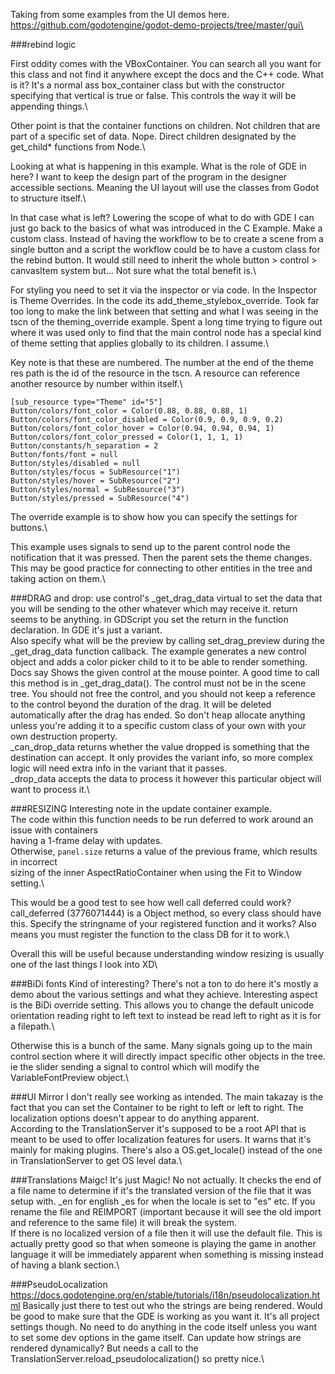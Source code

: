 Taking from some examples from the UI demos here. https://github.com/godotengine/godot-demo-projects/tree/master/gui\


###rebind logic

First oddity comes with the VBoxContainer. You can search all you want for this class and not find it anywhere except the docs and the C++ code. What is it? It's a normal ass box_container class but with the constructor specifying that vertical is true or false. This controls the way it will be appending things.\

Other point is that the container functions on children. Not children that are part of a specific set of data. Nope. Direct children designated by the get_child* functions from Node.\

Looking at what is happening in this example. What is the role of GDE in here? I want to keep the design part of the program in the designer accessible sections. Meaning the UI layout will use the classes from Godot to structure itself.\

In that case what is left? Lowering the scope of what to do with GDE I can just go back to the basics of what was introduced in the C Example. Make a custom class. Instead of having the workflow to be to create a scene from a single button and a script the workflow could be to have a custom class for the rebind button. It would still need to inherit the whole button > control > canvasItem system but... Not sure what the total benefit is.\

For styling you need to set it via the inspector or via code. In the Inspector is Theme Overrides. In the code its add_theme_stylebox_override. Took far too long to make the link between that setting and what I was seeing in the tscn of the theming_override example. Spent a long time trying to figure out where it was used only to find that the main control node has a special kind of theme setting that applies globally to its children. I assume.\

Key note is that these are numbered. The number at the end of the theme res path is the id of the resource in the tscn. A resource can reference another resource by number within itself.\


```
[sub_resource type="Theme" id="5"]
Button/colors/font_color = Color(0.88, 0.88, 0.88, 1)
Button/colors/font_color_disabled = Color(0.9, 0.9, 0.9, 0.2)
Button/colors/font_color_hover = Color(0.94, 0.94, 0.94, 1)
Button/colors/font_color_pressed = Color(1, 1, 1, 1)
Button/constants/h_separation = 2
Button/fonts/font = null
Button/styles/disabled = null
Button/styles/focus = SubResource("1")
Button/styles/hover = SubResource("2")
Button/styles/normal = SubResource("3")
Button/styles/pressed = SubResource("4")
```


The override example is to show how you can specify the settings for buttons.\

This example uses signals to send up to the parent control node the notification that it was pressed. Then the parent sets the theme changes. This may be good practice for connecting to other entities in the tree and taking action on them.\

###DRAG and drop:
use control's _get_drag_data virtual to set the data that you will be sending to the other whatever which may receive it. return seems to be anything. in GDScript you set the return in the function declaration. In GDE it's just a variant.\
Also specify what will be the preview by calling set_drag_preview during the _get_drag_data function callback. The example generates a new control object and adds a color picker child to it to be able to render something.\
Docs say Shows the given control at the mouse pointer. A good time to call this method is in _get_drag_data(). The control must not be in the scene tree. You should not free the control, and you should not keep a reference to the control beyond the duration of the drag. It will be deleted automatically after the drag has ended. So don't heap allocate anything unless you're adding it to a specific custom class of your own with your own destruction property.\
_can_drop_data returns whether the value dropped is something that the destination can accept. It only provides the variant info, so more complex logic will need extra info in the variant that it passes.\
_drop_data accepts the data to process it however this particular object will want to process it.\


###RESIZING
Interesting note in the update container example.\
The code within this function needs to be run deferred to work around an issue with containers\
having a 1-frame delay with updates.\
Otherwise, `panel.size` returns a value of the previous frame, which results in incorrect\
sizing of the inner AspectRatioContainer when using the Fit to Window setting.\

This would be a good test to see how well call deferred could work? call_deferred (3776071444) is a Object method, so every class should have this. Specify the stringname of your registered function and it works? Also means you must register the function to the class DB for it to work.\

Overall this will be useful because understanding window resizing is usually one of the last things I look into XD\


###BiDi fonts
Kind of interesting? There's not a ton to do here it's mostly a demo about the various settings and what they achieve. Interesting aspect is the BiDi override setting. This allows you to change the default unicode orientation reading right to left text to instead be read left to right as it is for a filepath.\

Otherwise this is a bunch of the same. Many signals going up to the main control section where it will directly impact specific other objects in the tree. ie the slider sending a signal to control which will modify the VariableFontPreview object.\

###UI Mirror 
I don't really see working as intended. The main takazay is the fact that you can set the Container to be right to left or left to right. The localization options doesn't appear to do anything apparent.\
According to the TranslationServer it's supposed to be a root API that is meant to be used to offer localization features for users. It warns that it's mainly for making plugins. There's also a OS.get_locale() instead of the one in TranslationServer to get OS level data.\

###Translations
Maigc! It's just Magic! No not actually. It checks the end of a file name to determine if it's the translated version of the file that it was setup with. _en for english _es for when the locale is set to "es" etc. If you rename the file and REIMPORT (important because it will see the old import and reference to the same file) it will break the system.\
If there is no localized version of a file then it will use the default file. This is actually pretty good so that when someone is playing the game in another language it will be immediately apparent when something is missing instead of having a blank section.\

###PseudoLocalization
https://docs.godotengine.org/en/stable/tutorials/i18n/pseudolocalization.html
Basically just there to test out who the strings are being rendered. Would be good to make sure that the GDE is working as you want it. It's all project settings though. No need to do anything in the code itself unless you want to set some dev options in the game itself. Can update how strings are rendered dynamically? But needs a call to the TranslationServer.reload_pseudolocalization() so pretty nice.\